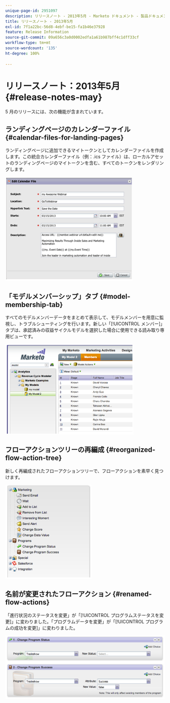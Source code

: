 ```yaml
---
unique-page-id: 2951097
description: リリースノート - 2013年5月 - Marketo ドキュメント - 製品ドキュメント
title: リリースノート - 2013年5月
exl-id: 7f1a22bc-56d8-4ebf-be15-fa1b46e37928
feature: Release Information
source-git-commit: 09a656c3a0d0002edfa1a61b987bff4c1dff33cf
workflow-type: tm+mt
source-wordcount: '135'
ht-degree: 100%

---
```


# リリースノート：2013年5月 {#release-notes-may}

5 月のリリースには、次の機能が含まれています。

## ランディングページのカレンダーファイル {#calendar-files-for-landing-pages}

ランディングページに追加できるマイトークンとしてカレンダーファイルを作成します。この統合カレンダーファイル（例：.ics ファイル）は、ローカルアセットのランディングページのマイトークンを含む、すべてのトークンをレンダリングします。

![](assets/image2014-9-22-16-3a3-3a18.png)

## 「モデルメンバーシップ」タブ {#model-membership-tab}

すべてのモデルメンバーデータをまとめて表示して、モデルメンバーを用意に監視し、トラブルシューティングを行います。新しい「[!UICONTROL メンバー]」タブは、承認済みの収益サイクルモデルを選択した場合に使用できる読み取り専用ビューです。

![](assets/image2014-9-22-16-3a3-3a33.png)

## フローアクションツリーの再編成 {#reorganized-flow-action-tree}

新しく再編成されたフローアクションツリーで、フローアクションを素早く見つけます。

![](assets/image2014-9-22-16-3a3-3a58.png)

## 名前が変更されたフローアクション {#renamed-flow-actions}

「進行状況のステータスを変更」が「[!UICONTROL プログラムステータスを変更]」に変わりました。「プログラムデータを変更」が「[!UICONTROL プログラムの成功を変更]」に変わりました。

![](assets/image2014-9-22-16-3a4-3a17.png)
